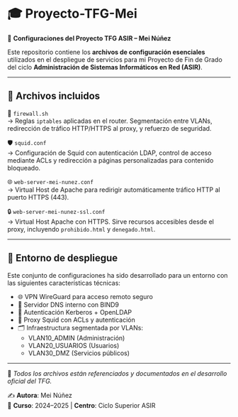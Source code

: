 # 🎓 Proyecto-TFG-Mei


🔧 **Configuraciones del Proyecto TFG ASIR – Mei Núñez**

Este repositorio contiene los **archivos de configuración esenciales** utilizados en el despliegue de servicios para mi Proyecto de Fin de Grado del ciclo **Administración de Sistemas Informáticos en Red (ASIR)**.

---

## 📂 Archivos incluidos

🔐 `firewall.sh`  
→ Reglas `iptables` aplicadas en el router. Segmentación entre VLANs, redirección de tráfico HTTP/HTTPS al proxy, y refuerzo de seguridad.

🛡️ `squid.conf`  
→ Configuración de Squid con autenticación LDAP, control de acceso mediante ACLs y redirección a páginas personalizadas para contenido bloqueado.

🌐 `web-server-mei-nunez.conf`  
→ Virtual Host de Apache para redirigir automáticamente tráfico HTTP al puerto HTTPS (443).

🔒 `web-server-mei-nunez-ssl.conf`  
→ Virtual Host Apache con HTTPS. Sirve recursos accesibles desde el proxy, incluyendo `prohibido.html` y `denegado.html`.

---

## 🧪 Entorno de despliegue

Este conjunto de configuraciones ha sido desarrollado para un entorno con las siguientes características técnicas:

- 🌐 VPN WireGuard para acceso remoto seguro
- 📡 Servidor DNS interno con BIND9
- 🧩 Autenticación Kerberos + OpenLDAP
- 🧱 Proxy Squid con ACLs y autenticación
- 🗂️ Infraestructura segmentada por VLANs:
  - VLAN10_ADMIN (Administración)
  - VLAN20_USUARIOS (Usuarios)
  - VLAN30_DMZ (Servicios públicos)

---

📎 *Todos los archivos están referenciados y documentados en el desarrollo oficial del TFG.*

✍️ **Autora**: Mei Núñez  
📅 **Curso**: 2024–2025 | **Centro**: Ciclo Superior ASIR
